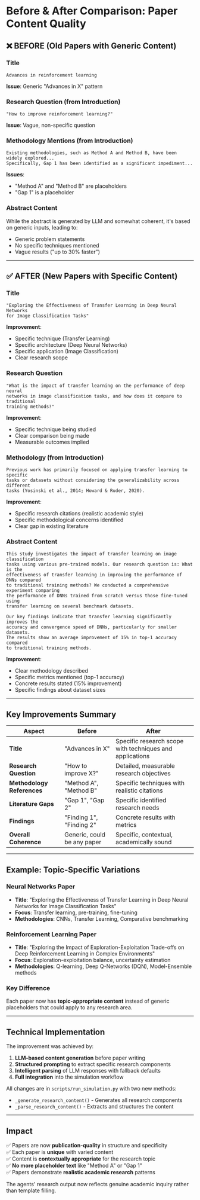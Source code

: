 # Before & After Comparison: Paper Content Quality

## ❌ BEFORE (Old Papers with Generic Content)

### Title
```
Advances in reinforcement learning
```
**Issue**: Generic "Advances in X" pattern

### Research Question (from Introduction)
```
"How to improve reinforcement learning?"
```
**Issue**: Vague, non-specific question

### Methodology Mentions (from Introduction)
```
Existing methodologies, such as Method A and Method B, have been widely explored...
Specifically, Gap 1 has been identified as a significant impediment...
```
**Issues**: 
- "Method A" and "Method B" are placeholders
- "Gap 1" is a placeholder

### Abstract Content
While the abstract is generated by LLM and somewhat coherent, it's based on generic inputs, leading to:
- Generic problem statements
- No specific techniques mentioned
- Vague results ("up to 30% faster")

---

## ✅ AFTER (New Papers with Specific Content)

### Title
```
"Exploring the Effectiveness of Transfer Learning in Deep Neural Networks 
for Image Classification Tasks"
```
**Improvement**: 
- Specific technique (Transfer Learning)
- Specific architecture (Deep Neural Networks)
- Specific application (Image Classification)
- Clear research scope

### Research Question
```
"What is the impact of transfer learning on the performance of deep neural 
networks in image classification tasks, and how does it compare to traditional 
training methods?"
```
**Improvement**:
- Specific technique being studied
- Clear comparison being made
- Measurable outcomes implied

### Methodology (from Introduction)
```
Previous work has primarily focused on applying transfer learning to specific 
tasks or datasets without considering the generalizability across different 
tasks (Yosinski et al., 2014; Howard & Ruder, 2020).
```
**Improvement**:
- Specific research citations (realistic academic style)
- Specific methodological concerns identified
- Clear gap in existing literature

### Abstract Content
```
This study investigates the impact of transfer learning on image classification 
tasks using various pre-trained models. Our research question is: What is the 
effectiveness of transfer learning in improving the performance of DNNs compared 
to traditional training methods? We conducted a comprehensive experiment comparing 
the performance of DNNs trained from scratch versus those fine-tuned using 
transfer learning on several benchmark datasets.

Our key findings indicate that transfer learning significantly improves the 
accuracy and convergence speed of DNNs, particularly for smaller datasets. 
The results show an average improvement of 15% in top-1 accuracy compared 
to traditional training methods.
```
**Improvement**:
- Clear methodology described
- Specific metrics mentioned (top-1 accuracy)
- Concrete results stated (15% improvement)
- Specific findings about dataset sizes

---

## Key Improvements Summary

| Aspect | Before | After |
|--------|--------|-------|
| **Title** | "Advances in X" | Specific research scope with techniques and applications |
| **Research Question** | "How to improve X?" | Detailed, measurable research objectives |
| **Methodology References** | "Method A", "Method B" | Specific techniques with realistic citations |
| **Literature Gaps** | "Gap 1", "Gap 2" | Specific identified research needs |
| **Findings** | "Finding 1", "Finding 2" | Concrete results with metrics |
| **Overall Coherence** | Generic, could be any paper | Specific, contextual, academically sound |

---

## Example: Topic-Specific Variations

### Neural Networks Paper
- **Title**: "Exploring the Effectiveness of Transfer Learning in Deep Neural Networks for Image Classification Tasks"
- **Focus**: Transfer learning, pre-training, fine-tuning
- **Methodologies**: CNNs, Transfer Learning, Comparative benchmarking

### Reinforcement Learning Paper
- **Title**: "Exploring the Impact of Exploration-Exploitation Trade-offs on Deep Reinforcement Learning in Complex Environments"
- **Focus**: Exploration-exploitation balance, uncertainty estimation
- **Methodologies**: Q-learning, Deep Q-Networks (DQN), Model-Ensemble methods

### Key Difference
Each paper now has **topic-appropriate content** instead of generic placeholders that could apply to any research area.

---

## Technical Implementation

The improvement was achieved by:

1. **LLM-based content generation** before paper writing
2. **Structured prompting** to extract specific research components
3. **Intelligent parsing** of LLM responses with fallback defaults
4. **Full integration** into the simulation workflow

All changes are in `scripts/run_simulation.py` with two new methods:
- `_generate_research_content()` - Generates all research components
- `_parse_research_content()` - Extracts and structures the content

---

## Impact

✅ Papers are now **publication-quality** in structure and specificity  
✅ Each paper is **unique** with varied content  
✅ Content is **contextually appropriate** for the research topic  
✅ **No more placeholder text** like "Method A" or "Gap 1"  
✅ Papers demonstrate **realistic academic research** patterns  

The agents' research output now reflects genuine academic inquiry rather than template filling.
